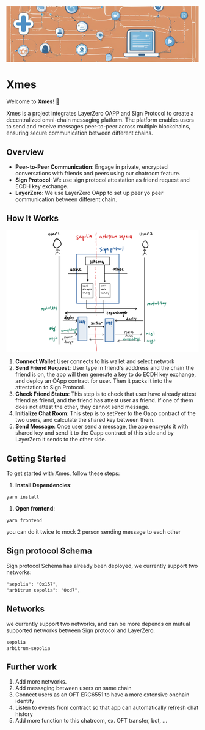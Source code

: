 ![banner](./img/banner.png)

# Xmes

Welcome to **Xmes**! 🚀

Xmes is a project integrates LayerZero OAPP and Sign Protocol to create a decentralized omni-chain messaging platform. The platform enables users to send and receive messages peer-to-peer across multiple blockchains, ensuring secure communication between different chains.

## Overview
- **Peer-to-Peer Communication**: Engage in private, encrypted conversations with friends and peers using our chatroom feature.
- **Sign Protocol**: We use sign protocol attestation as friend request and ECDH key exchange.
- **LayerZero**: We use LayerZero OApp to set up peer yo peer communication between different chain.

## How It Works
![workflow](./img/workflow.jpeg)

1. **Connect Wallet**
   User connects to his wallet and select network
2. **Send Friend Request**: 
   User type in friend's adddress and the chain the friend is on, the app will then generate a key to do ECDH key exchange, and deploy an OApp contract for user. Then it packs it into the attestation to Sign Protocol.
3. **Check Friend Status**: 
   This step is to check that user have already attest friend as friend, and the friend has attest user as friend. If one of them does not attest the other, they cannot send message.
4. **Initialize Chat Room**:
   This step is to setPeer to the Oapp contract of the two users, and calculate the shared key between them.
5. **Send Message**:
    Once user send a message, the app encrypts it with shared key and send it to the Oapp contract of this side and by LayerZero it sends to the other side.

## Getting Started

To get started with Xmes, follow these steps:

1. **Install Dependencies**: 
```
yarn install
```
1. **Open frontend**: 
```
yarn frontend
```   
you can do it twice to mock 2 person sending message to each other

## Sign protocol Schema
Sign protocol Schema has already been deployed, we currently support two networks:
```
"sepolia": "0x157",
"arbitrum sepolia": "0xd7",
```   

## Networks
we currently support two networks, and can be more depends on mutual supported networks between Sign protocol and LayerZero.
```
sepolia
arbitrum-sepolia
```

## Further work
1. Add more networks.
2. Add messaging between users on same chain
3. Connect users as an OFT ERC6551 to have a more extensive onchain identity
4. Listen to events from contract so that app can automatically refresh chat history
5. Add more function to this chatroom, ex. OFT transfer, bot, ...


